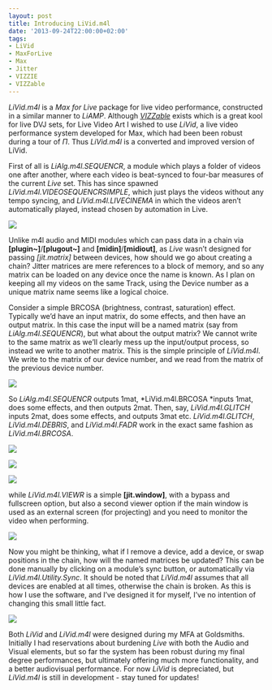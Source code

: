 ```yaml
---
layout: post
title: Introducing LiVid.m4l
date: '2013-09-24T22:00:00+02:00'
tags:
- LiVid
- MaxForLive
- Max
- Jitter
- VIZZIE
- VIZZable
---
```

*LiVid.m4l* is a *Max for Live* package for live video performance, constructed in a similar manner to *LiAMP*. Although [*VIZZable*](http://vizzable.zeal.co/) exists which is a great kool for live DVJ sets, for Live Video Art I wished to use *LiVid*, a live video performance system developed for Max, which had been been robust during a tour of *П*. Thus *LiVid.m4l* is a converted and improved version of LiVid.

First of all is *LiAlg.m4l.SEQUENCR*, a module which plays a folder of videos one after another, where each video is beat-synced to four-bar measures of the current *Live* set. This has since spawned *LiVid.m4l.VIDEOSEQUENCRSIMPLE*, which just plays the videos without any tempo syncing, and *LiVid.m4l.LIVECINEMA* in which the videos aren’t automatically played, instead chosen by automation in Live.

![]({{site.baseurl}}/assets/images/posts/2013/13-09-24/01.png)

Unlike m4l audio and MIDI modules which can pass data in a chain via **[plugin~]**/**[plugout~]** and **[midin]**/**[midiout]**, as *Live* wasn’t designed for passing *[jit.matrix]* between devices, how should we go about creating a chain? Jitter matrices are mere references to a block of memory, and so any matrix can be loaded on any device once the name is known. As I plan on keeping all my videos on the same Track, using the Device number as a unique matrix name seems like a logical choice.

Consider a simple BRCOSA (brightness, contrast, saturation) effect. Typically we’d have an input matrix, do some effects, and then have an output matrix. In this case the input will be a named matrix (say from *LiAlg.m4l.SEQUENCR*), but what about the output matrix? We cannot write to the same matrix as we’ll clearly mess up the input/output process, so instead we write to another matrix. This is the simple principle of *LiVid.m4l*. We write to the matrix of our device number, and we read from the matrix of the previous device number.

![]({{site.baseurl}}/assets/images/posts/2013/13-09-24/02.png)

So *LiAlg.m4l.SEQUENCR* outputs 1mat, *LiVid.m4l.BRCOSA *inputs 1mat, does some effects, and then outputs 2mat. Then, say, *LiVid.m4l.GLITCH* inputs 2mat, does some effects, and outputs 3mat etc. *LiVid.m4l.GLITCH*, *LiVid.m4l.DEBRIS*, and *LiVid.m4l.FADR* work in the exact same fashion as *LiVid.m4l.BRCOSA*.

![]({{site.baseurl}}/assets/images/posts/2013/13-09-24/03.png)

![]({{site.baseurl}}/assets/images/posts/2013/13-09-24/04.png)

![]({{site.baseurl}}/assets/images/posts/2013/13-09-24/05.png)

while *LiVid.m4l.VIEWR* is a simple **[jit.window]**, with a bypass and fullscreen option, but also a second viewer option if the main window is used as an external screen (for projecting) and you need to monitor the video when performing.

![]({{site.baseurl}}/assets/images/posts/2013/13-09-24/06.png)

Now you might be thinking, what if I remove a device, add a device, or swap positions in the chain, how will the named matrices be updated? This can be done manually by clicking on a module’s sync button, or automatically via *LiVid.m4l.Utility.Sync*. It should be noted that *LiVid.m4l* assumes that all devices are enabled at all times, otherwise the chain is broken. As this is how I use the software, and I’ve designed it for myself, I’ve no intention of changing this small little fact.

![]({{site.baseurl}}/assets/images/posts/2013/13-09-24/07.png)

Both *LiVid* and *LiVid.m4l* were designed during my MFA at Goldsmiths. Initially I had reservations about burdening *Live* with both the Audio and Visual elements, but so far the system has been robust during my final degree performances, but ultimately offering much more functionality, and a better audiovisual performance. For now *LiVid* is depreciated, but *LiVid.m4l* is still in development - stay tuned for updates!
